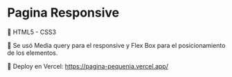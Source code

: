 # Pagina Responsive

🔨 HTML5 - CSS3 

📲 Se usó Media query para el responsive y Flex Box para el posicionamiento de los elementos. 

🚀 Deploy en Vercel: https://pagina-pequenia.vercel.app/
